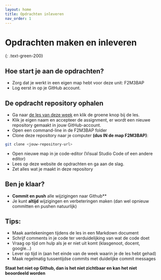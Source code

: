```yaml
---
layout: home
title: Opdrachten inleveren
nav_order: 1
---
```


# Opdrachten maken en inleveren
{: .text-green-200}

## Hoe start je aan de opdrachten?

- Zorg dat je werkt in een eigen map hebt voor deze unit: F2M3BAP
- Log eerst in op je GitHub account.

## De opdracht repository ophalen
- Ga naar [de les van deze week](/) en klik de groene knop bij de les.
- Klik je eigen naam en accepteer de assignment, er wordt een nieuwe repository gemaakt in jouw GitHub-account.
- Open een command-line in de F2M3BAP folder
- Clone deze repository naar je computer **(dus IN de map F2M3BAP)**:

```bash
git clone <jouw-repository-url>
```

- Open nieuwe map in je code-editor (Visual Studio Code of een andere editor)
- Lees op deze website de opdrachten en ga aan de slag.
- Zet alles wat je maakt in deze repository

## Ben je klaar?

- **Commit en push** alle wijzigingen naar Github**
- Je kunt **altijd** wijzigingen en verbeteringen maken (dan wel opnieuw committen en pushen natuurlijk)

## Tips:
- Maak aantekeningen tijdens de les in een Markdown document
- Schrijf comments in je code ter verduidelijking van wat de code doet
- Vraag op tijd om hulp als je er niet uit komt (klasgenoot, docent, google...)
- Lever op tijd in (aan het einde van de week waarin je de les hebt gehad)
- Maak regelmatig tussentijdse commits met duidelijke commit messages

**Staat het niet op Github, dan is het niet zichtbaar en kan het niet beoordeeld worden**

